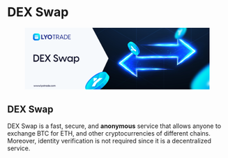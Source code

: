 # DEX Swap

<figure><img src="../.gitbook/assets/DEX Swap (1).png" alt=""><figcaption></figcaption></figure>

## DEX Swap

DEX Swap is a fast, secure, and **anonymous** service that allows anyone to exchange BTC for ETH, and other cryptocurrencies of different chains. Moreover, identity verification is not required since it is a decentralized service.&#x20;

